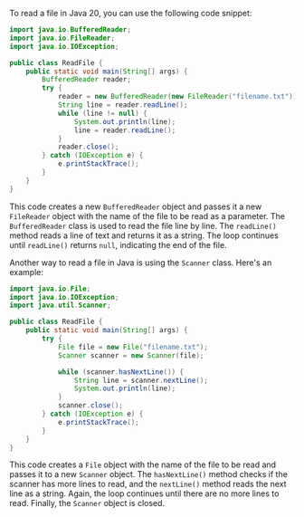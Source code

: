 To read a file in Java 20, you can use the following code snippet:

```java
import java.io.BufferedReader;
import java.io.FileReader;
import java.io.IOException;

public class ReadFile {
    public static void main(String[] args) {
        BufferedReader reader;
        try {
            reader = new BufferedReader(new FileReader("filename.txt"));
            String line = reader.readLine();
            while (line != null) {
                System.out.println(line);
                line = reader.readLine();
            }
            reader.close();
        } catch (IOException e) {
            e.printStackTrace();
        }
    }
}
```

This code creates a new `BufferedReader` object and passes it a new `FileReader` object with the name of the file to be read as a parameter. The `BufferedReader` class is used to read the file line by line. The `readLine()` method reads a line of text and returns it as a string. The loop continues until `readLine()` returns `null`, indicating the end of the file.

Another way to read a file in Java is using the `Scanner` class. Here's an example:

```java
import java.io.File;
import java.io.IOException;
import java.util.Scanner;

public class ReadFile {
    public static void main(String[] args) {
        try {
            File file = new File("filename.txt");
            Scanner scanner = new Scanner(file);

            while (scanner.hasNextLine()) {
                String line = scanner.nextLine();
                System.out.println(line);
            }
            scanner.close();
        } catch (IOException e) {
            e.printStackTrace();
        }
    }
}
```

This code creates a `File` object with the name of the file to be read and passes it to a new `Scanner` object. The `hasNextLine()` method checks if the scanner has more lines to read, and the `nextLine()` method reads the next line as a string. Again, the loop continues until there are no more lines to read. Finally, the `Scanner` object is closed.